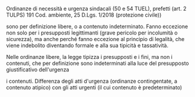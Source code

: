 Ordinanze di necessità e urgenza sindacali (50 e 54 TUEL), 
prefetti (art. 2 TULPS)
191 Cod. ambiente,
25 D.Lgs. 1/2018 (protezione civile)) 

sono per definizione libere, o a contenuto indeterminato. Fanno eccezione non solo per i presupposti legittimanti (grave pericolo per incolumità o sicurezza), ma anche perché fanno eccezione al principio di legalità, che viene indebolito diventando formale e alla sua tipicità e tassatività.

Nelle ordinanze libere, la legge tipizza i presupposti e i fini, ma non i contenuti, che per definizione sono indeterminati alla luce del presupposto giustificativo dell'urgenza


i contenuti. Differenza degli atti d'urgenza (ordinanze contingentate, a contenuto atipico) con gli atti urgenti (il cui contenuto è predeterminato)